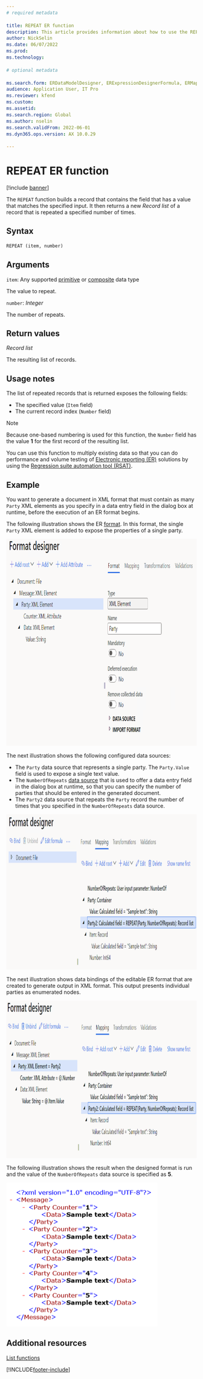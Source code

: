 ```yaml
---
# required metadata

title: REPEAT ER function
description: This article provides information about how to use the REPEAT Electronic reporting (ER) function.
author: NickSelin
ms.date: 06/07/2022
ms.prod: 
ms.technology: 

# optional metadata

ms.search.form: ERDataModelDesigner, ERExpressionDesignerFormula, ERMappedFormatDesigner, ERModelMappingDesigner
audience: Application User, IT Pro
ms.reviewer: kfend
ms.custom:
ms.assetid: 
ms.search.region: Global
ms.author: nselin
ms.search.validFrom: 2022-06-01
ms.dyn365.ops.version: AX 10.0.29

---
```


# REPEAT ER function

[!include [banner](../includes/banner.md)]

The `REPEAT` function builds a record that contains the field that has a value that matches the specified input. It then returns a new *Record list* of a record that is repeated a specified number of times.

## Syntax

```vb
REPEAT (item, number)
```

## Arguments

`item`: Any supported [primitive](er-formula-supported-data-types-primitive.md) or [composite](er-formula-supported-data-types-composite.md) data type

The value to repeat.

`number`: *Integer*

The number of repeats.

## Return values

*Record list*

The resulting list of records.

## Usage notes

The list of repeated records that is returned exposes the following fields:

- The specified value (`Item` field)
- The current record index (`Number` field)

> [!NOTE]
> Because one-based numbering is used for this function, the `Number` field has the value **1** for the first record of the resulting list.

You can use this function to multiply existing data so that you can do performance and volume testing of [Electronic reporting (ER)](general-electronic-reporting.md) solutions by using the [Regression suite automation tool (RSAT)](../perf-test/rsat/rsat-overview.md).

## Example

You want to generate a document in XML format that must contain as many `Party` XML elements as you specify in a data entry field in the dialog box at runtime, before the execution of an ER format begins.

The following illustration shows the ER [format](er-overview-components.md#format-component). In this format, the single `Party` XML element is added to expose the properties of a single party.

<a href="./media/er-repeat-function-1.png"><img src="./media/er-repeat-function-1.png" alt="Format structure on the Format tab of the Format designer page." class="alignnone size-full" width="929" height="548" /></a>

The next illustration shows the following configured data sources:

- The `Party` data source that represents a single party. The `Party.Value` field is used to expose a single text value.
- The `NumberOfRepeats` [data source](er-user-input-parameter-data-sources.md) that is used to offer a data entry field in the dialog box at runtime, so that you can specify the number of parties that should be entered in the generated document.
- The `Party2` data source that repeats the `Party` record the number of  times that you specified in the `NumberOfRepeats` data source.

<a href="./media/er-repeat-function-2.png"><img src="./media/er-repeat-function-2.png" alt="Configured data sources on the Mapping tab of the Format designer page." class="alignnone size-full" width="1044" height="411" /></a>

The next illustration shows data bindings of the editable ER format that are created to generate output in XML format. This output presents individual parties as enumerated nodes.

<a href="./media/er-repeat-function-3.png"><img src="./media/er-repeat-function-3.png" alt="Configured data bindings on the Mapping tab of the Format designer page." class="alignnone size-full" width="1051" height="417" /></a>

The following illustration shows the result when the designed format is run and the value of the `NumberOfRepeats` data source is specified as **5**.

<a href="./media/er-repeat-function-4.png"><img src="./media/er-repeat-function-4.png" alt="Result of running the format on a new web browser tab." class="alignnone wp-image-290711 size-full" width="400" height="380" /></a>

## Additional resources

[List functions](er-functions-category-list.md)

[!INCLUDE[footer-include](../../../includes/footer-banner.md)]
